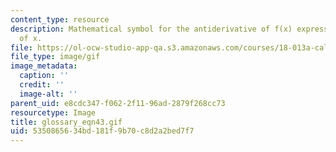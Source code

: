 ```yaml
---
content_type: resource
description: Mathematical symbol for the antiderivative of f(x) expressed as a function
  of x.
file: https://ol-ocw-studio-app-qa.s3.amazonaws.com/courses/18-013a-calculus-with-applications-spring-2005/5350865634bd181f9b70c8d2a2bed7f7_glossary_eqn43.gif
file_type: image/gif
image_metadata:
  caption: ''
  credit: ''
  image-alt: ''
parent_uid: e8cdc347-f062-2f11-96ad-2879f268cc73
resourcetype: Image
title: glossary_eqn43.gif
uid: 53508656-34bd-181f-9b70-c8d2a2bed7f7
---
```

